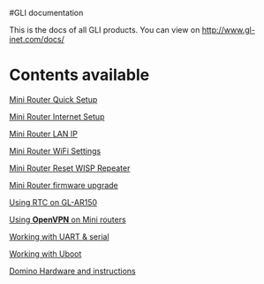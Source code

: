 #GLI documentation


This is the docs of all GLI products. You can view on http://www.gl-inet.com/docs/ 



Contents available
===================

[Mini Router Quick Setup](docs/mini/index.md)

[Mini Router Internet Setup](docs/mini/internet.md)

[Mini Router LAN IP](docs/mini/lan.md)

[Mini Router WiFi Settings](docs/mini/wifi.md)

[Mini Router Reset WISP Repeater](docs/mini/repeater.md)

[Mini Router firmware upgrade](docs/mini/firmware.md)

[Using RTC on GL-AR150](docs/mini/ar150rtc.md)

[Using **OpenVPN** on Mini routers](docs/openwrt/openvpn.md)

[Working with UART & serial](docs/diy/serial.md)

[Working with Uboot](docs/diy/uboot.md)

[Domino Hardware and instructions](docs/domino/index.md)